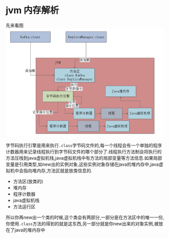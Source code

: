 # jvm 内存解析
先来看图
![](https://raw.githubusercontent.com/Haiyang-coder/ImageRepository/main/image-20220913153513262.png)

字节码执行引擎是用来执行`.class`字节码文件的,每一个线程会有一个单独的程序计数器用来记录线程执行到字节码文件的哪个部分了.线程执行方法制会将执行的方法压栈到java虚拟机栈,java虚拟机栈中有方法的局部变量等方法信息.如果局部变量是引用类型,如new出的实例对象,这些实例对象存储在java的堆内存中,java虚拟机中会指向堆内存,方法区就是放类信息的.

* 方法区(放类的)
* 堆内存
* 程序计数器
* java虚拟机栈
* 方法运行区

所以你再new出一个类的时候,这个类会有两部分,一部分是在方法区中的唯一一份,你使用`.class`方法的得到的就是这东西,另一部分就是你new出来的对象实例,被放在了java的堆内存中